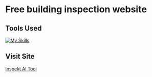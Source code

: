 # Free building inspection website

## Tools Used

[![My Skills](https://skillicons.dev/icons?i=python,javascript,html,css&theme=light)](https://skillicons.dev)

## Visit Site

[Inspekt AI Tool](https://freebuildinginspection.onrender.com/)


